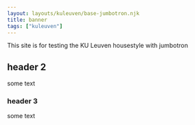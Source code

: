 ```yaml
---
layout: layouts/kuleuven/base-jumbotron.njk
title: banner
tags: ["kuleuven"]
---
```


This site is for testing the KU Leuven housestyle with jumbotron

## header 2

some text

### header 3

some text
